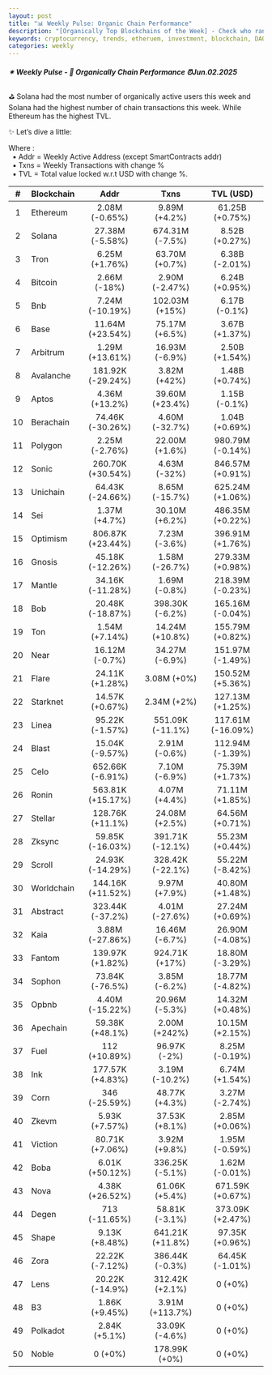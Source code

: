 ```yaml
---
layout: post
title: "📊 Weekly Pulse: Organic Chain Performance"
description: "[Organically Top Blockchains of the Week] - Check who ranked first this week in address, transactions and TVL"
keywords: cryptocurrency, trends, etheruem, investment, blockchain, DAO, altcoins, web3, DEX
categories: weekly
---
```


##### ✴ Weekly Pulse - 📌 *Organically Chain Performance ⏰Jun.02.2025*

⛳ Solana had the most number of organically active users this week and Solana had the highest number of chain transactions this week. While Ethereum has the highest TVL.

✨ Let’s dive a little:

Where :  
&nbsp; ▪ Addr = Weekly Active Address (except SmartContracts addr)  
&nbsp; ▪ Txns = Weekly Transactions with change %  
&nbsp; ▪ TVL = Total value locked w.r.t USD with change %.  

| # | Blockchain |   Addr   |   Txns  | TVL (USD) |
|:-:|:-----------|:--------:|:-------:|:---------:|
|1 | Ethereum | 2.08M (-0.65%) | 9.89M (+4.2%) | 61.25B (+0.75%) |
|2 | Solana | 27.38M (-5.58%) | 674.31M (-7.5%) | 8.52B (+0.27%) |
|3 | Tron | 6.25M (+1.76%) | 63.70M (+0.7%) | 6.38B (-2.01%) |
|4 | Bitcoin | 2.66M (-18%) | 2.90M (-2.47%) | 6.24B (+0.95%) |
|5 | Bnb | 7.24M (-10.19%) | 102.03M (+15%) | 6.17B (-0.1%) |
|6 | Base | 11.64M (+23.54%) | 75.17M (+6.5%) | 3.67B (+1.37%) |
|7 | Arbitrum | 1.29M (+13.61%) | 16.93M (-6.9%) | 2.50B (+1.54%) |
|8 | Avalanche | 181.92K (-29.24%) | 3.82M (+42%) | 1.48B (+0.74%) |
|9 | Aptos | 4.36M (+13.2%) | 39.60M (+23.4%) | 1.15B (-0.1%) |
|10 | Berachain | 74.46K (-30.26%) | 4.60M (-32.7%) | 1.04B (+0.69%) |
|11 | Polygon | 2.25M (-2.76%) | 22.00M (+1.6%) | 980.79M (-0.14%) |
|12 | Sonic | 260.70K (+30.54%) | 4.63M (-32%) | 846.57M (+0.91%) |
|13 | Unichain | 64.43K (-24.66%) | 8.65M (-15.7%) | 625.24M (+1.06%) |
|14 | Sei | 1.37M (+4.7%) | 30.10M (+6.2%) | 486.35M (+0.22%) |
|15 | Optimism | 806.87K (+23.44%) | 7.23M (-3.6%) | 396.91M (+1.76%) |
|16 | Gnosis | 45.18K (-12.26%) | 1.58M (-26.7%) | 279.33M (+0.98%) |
|17 | Mantle | 34.16K (-11.28%) | 1.69M (-0.8%) | 218.39M (-0.23%) |
|18 | Bob | 20.48K (-18.87%) | 398.30K (-6.2%) | 165.16M (-0.04%) |
|19 | Ton | 1.54M (+7.14%) | 14.24M (+10.8%) | 155.79M (+0.82%) |
|20 | Near | 16.12M (-0.7%) | 34.27M (-6.9%) | 151.97M (-1.49%) |
|21 | Flare | 24.11K (+1.28%) | 3.08M (+0%) | 150.52M (+5.36%) |
|22 | Starknet | 14.57K (+0.67%) | 2.34M (+2%) | 127.13M (+1.25%) |
|23 | Linea | 95.22K (-1.57%) | 551.09K (-11.1%) | 117.61M (-16.09%) |
|24 | Blast | 15.04K (-9.57%) | 2.91M (-0.6%) | 112.94M (-1.39%) |
|25 | Celo | 652.66K (-6.91%) | 7.10M (-6.9%) | 75.39M (+1.73%) |
|26 | Ronin | 563.81K (+15.17%) | 4.07M (+4.4%) | 71.11M (+1.85%) |
|27 | Stellar | 128.76K (+11.1%) | 24.08M (+2.5%) | 64.56M (+0.71%) |
|28 | Zksync | 59.85K (-16.03%) | 391.71K (-12.1%) | 55.23M (+0.44%) |
|29 | Scroll | 24.93K (-14.29%) | 328.42K (-22.1%) | 55.22M (-8.42%) |
|30 | Worldchain | 144.16K (+11.52%) | 9.97M (+7.9%) | 40.80M (+1.48%) |
|31 | Abstract | 323.44K (-37.2%) | 4.01M (-27.6%) | 27.24M (+0.69%) |
|32 | Kaia | 3.88M (-27.86%) | 16.46M (-6.7%) | 26.90M (-4.08%) |
|33 | Fantom | 139.97K (+1.82%) | 924.71K (+17%) | 18.80M (-3.29%) |
|34 | Sophon | 73.84K (-76.5%) | 3.85M (-6.2%) | 18.77M (-4.82%) |
|35 | Opbnb | 4.40M (-15.22%) | 20.96M (-5.3%) | 14.32M (+0.48%) |
|36 | Apechain | 59.38K (+48.1%) | 2.00M (+242%) | 10.15M (+2.15%) |
|37 | Fuel | 112 (+10.89%) | 96.97K (-2%) | 8.25M (-0.19%) |
|38 | Ink | 177.57K (+4.83%) | 3.19M (-10.2%) | 6.74M (+1.54%) |
|39 | Corn | 346 (-25.59%) | 48.77K (+4.3%) | 3.27M (-2.74%) |
|40 | Zkevm | 5.93K (+7.57%) | 37.53K (+8.1%) | 2.85M (+0.06%) |
|41 | Viction | 80.71K (+7.06%) | 3.92M (+9.8%) | 1.95M (-0.59%) |
|42 | Boba | 6.01K (+50.12%) | 336.25K (-5.1%) | 1.62M (-0.01%) |
|43 | Nova | 4.38K (+26.52%) | 61.06K (+5.4%) | 671.59K (+0.67%) |
|44 | Degen | 713 (-11.65%) | 58.81K (-3.1%) | 373.09K (+2.47%) |
|45 | Shape | 9.13K (+8.48%) | 641.21K (+11.8%) | 97.35K (+0.96%) |
|46 | Zora | 22.22K (-7.12%) | 386.44K (-0.3%) | 64.45K (-1.01%) |
|47 | Lens | 20.22K (-14.9%) | 312.42K (+2.1%) | 0 (+0%) |
|48 | B3 | 1.86K (+9.45%) | 3.91M (+113.7%) | 0 (+0%) |
|49 | Polkadot | 2.84K (+5.1%) | 33.09K (-4.6%) | 0 (+0%) |
|50 | Noble | 0 (+0%) | 178.99K (+0%) | 0 (+0%) |